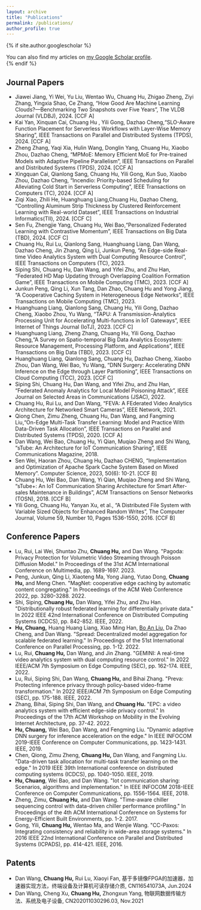 ```yaml
---
layout: archive
title: "Publications"
permalink: /publications/
author_profile: true
---
```


{% if site.author.googlescholar %}
  <!--！！-->
  <!--(Note: Student co-authors (co-)supervised by me are underlined)-->

  <div class="wordwrap">You can also find my articles on <a href="{{site.author.googlescholar}}">my Google Scholar profile</a>.</div>
{% endif %}

<!--
{% include base_path %}

{% for post in site.publications reversed %}
  {% include archive-single.html %}
{% endfor %}
-->

<!--本人加粗；指导的学生下划线-->

Journal Papers
------
- Jiawei Jiang, Yi Wei, Yu Liu, Wentao Wu, Chuang Hu, Zhigao Zheng, Ziyi Zhang, Yingxia Shao, Ce
Zhang, “How Good Are Machine Learning Clouds?—Benchmarking Two Snapshots over Five Years”, The
VLDB Journal (VLDBJ), 2024. [CCF A]
- Kai Yan, Xinquan Cai, Chuang Hu , Yili Gong, Dazhao Cheng,“SLO-Aware Function Placement for Serverless Workflows with Layer-Wise Memory Sharing”, IEEE Transactions on Parallel and Distributed Systems (TPDS), 2024. [CCF A]
- Zheng Zhang, Yaqi Xia, Hulin Wang, Donglin Yang, Chuang Hu, Xiaobo Zhou, Dazhao Cheng, “MPMoE: Memory Eﬀicient MoE for Pre-trained Models with Adaptive Pipeline Parallelism”, IEEE Transactions on Parallel and Distributed Systems (TPDS), 2024. [CCF A]
- Xingquan Cai, Qianlong Sang, Chuang Hu, Yili Gong, Kun Suo, Xiaobo Zhou, Dazhao Cheng, “Incendio: Priority-based Scheduling for Alleviating Cold Start in Serverless Computing”, IEEE Transactions on
Computers (TC), 2024. [CCF A]
- Ziqi Xiao, Zhili He, Huanghuang Liang,Chuang Hu, Dazhao Cheng, “Controlling Aluminum Strip Thickness by Clustered Reinforcement Learning with Real-world Dataset”, IEEE Transactions on Industrial Informatics(TII), 2024. [CCF C]
- Sen Fu, Zhengjie Yang, Chuang Hu, Wei Bao,“Personalized Federated Learning with Contrastive Momentum”, IEEE Transactions on Big Data (TBD), 2024. [CCF C]
- Chuang Hu, Rui Lu, Qianlong Sang, Huanghuang Liang, Dan Wang, Dazhao Cheng, Jin Zhang, Qing Li, Junkun Peng, “An Edge-side Real-time Video Analytics System with Dual Computing Resource Control”, IEEE Transactions on Computers (TC), 2023.
- Siping Shi, Chuang Hu, Dan Wang, and Yifei Zhu, and Zhu Han, “Federated HD Map Updating through Overlapping Coalition Formation Game”, IEEE Transactions on Mobile Computing (TMC), 2023. [CCF A]
- Junkun Peng, Qing Li, Xun Tang, Dan Zhao, Chuang Hu and Yong Jiang, “A Cooperative Caching System in Heterogeneous Edge Networks”, IEEE Transactions on Mobile Computing (TMC), 2023.
- Huanghuang Liang, Qianlong Sang, Chuang Hu, Yili Gong, Dazhao Cheng, Xiaobo Zhou, Yu Wang, “TAPU: A Transmission-Analytics Processing Unit for Accelerating Multi-functions in IoT Gateways”, IEEE Internet of Things Journal (IoTJ), 2023. [CCF C]
- Huanghuang Liang, Zheng Zhang, Chuang Hu, Yili Gong, Dazhao Cheng,“A Survey on Spatio-temporal Big Data Analytics Ecosystem: Resource Management, Processing Platform, and Applications”, IEEE Transactions on Big Data (TBD), 2023. [CCF C]
- Huanghuang Liang, Qianlong Sang, Chuang Hu, Dazhao Cheng, Xiaobo Zhou, Dan Wang, Wei Bao, Yu Wang, “DNN Surgery: Accelerating DNN Inference on the Edge through Layer Partitioning”, IEEE Transactions on Cloud Computing (TCC), 2023. [CCF C]
- Siping Shi, Chuang Hu, Dan Wang, and Yifei Zhu, and Zhu Han, “Federated Anomaly Analytics for Local Model Poisoning Attack”, IEEE Journal on Selected Areas in Communications (JSAC), 2022.
- Chuang Hu, Rui Lu, and Dan Wang, “FEVA: A FEderated Video Analytics Architecture for Networked Smart Cameras”, IEEE Network, 2021.
- Qiong Chen, Zimu Zheng, Chuang Hu, Dan Wang, and Fangming Liu,“On-Edge Multi-Task Transfer Learning: Model and Practice With Data-Driven Task Allocation”, IEEE Transactions on Parallel and Distributed Systems (TPDS), 2020. [CCF A]
- Dan Wang, Wei Bao, Chuang Hu, Yi Qian, Muqiao Zheng and Shi Wang, “sTube: An Architecture for
IoT Communication Sharing”, IEEE Communications Magazine, 2018.
- Sen Wei, Haoran Zhou, Chuang Hu, Dazhao CHENG, “Implementation and Optimization of Apache Spark Cache System Based on Mixed Memory”. Computer Science, 2023, 50(6): 10-21. [CCF B]
- Chuang Hu, Wei Bao, Dan Wang, Yi Qian, Muqiao Zheng and Shi Wang, “sTube+: An IoT Communication Sharing Architecture for Smart After-sales Maintenance in Buildings”, ACM Transactions on Sensor Networks (TOSN), 2018. [CCF B]
- Yili Gong, Chuang Hu, Yanyan Xu, et al., “A Distributed File System with Variable Sized Objects for Enhanced Random Writes”, The Computer Journal, Volume 59, Number 10, Pages 1536-1550, 2016. [CCF B]


Conference Papers
------
- Lu, Rui, Lai Wei, Shuntao Zhu, **Chuang Hu,** and Dan Wang. "Pagoda: Privacy Protection for Volumetric Video Streaming through Poisson Diffusion Model." In Proceedings of the 31st ACM International Conference on Multimedia, pp. 1689-1697. 2023.
- Peng, Junkun, Qing Li, Xiaoteng Ma, Yong Jiang, Yutao Dong, **Chuang Hu,** and Meng Chen. "MagNet: cooperative edge caching by automatic content congregating." In Proceedings of the ACM Web Conference 2022, pp. 3280-3288. 2022.
- Shi, Siping, **Chuang Hu,** Dan Wang, Yifei Zhu, and Zhu Han. "Distributionally robust federated learning for differentially private data." In 2022 IEEE 42nd International Conference on Distributed Computing Systems (ICDCS), pp. 842-852. IEEE, 2022.
- **Hu, Chuang,** Huang Huang Liang, Xiao Ming Han, <u>Bo An Liu,</u> Da Zhao Cheng, and Dan Wang. "Spread: Decentralized model aggregation for scalable federated learning." In Proceedings of the 51st International Conference on Parallel Processing, pp. 1-12. 2022.
- Lu, Rui, **Chuang Hu,** Dan Wang, and Jin Zhang. "GEMINI: A real-time video analytics system with dual computing resource control." In 2022 IEEE/ACM 7th Symposium on Edge Computing (SEC), pp. 162-174. IEEE, 2022.
- Lu, Rui, Siping Shi, Dan Wang, **Chuang Hu,** and Bihai Zhang. "Preva: Protecting inference privacy through policy-based video-frame transformation." In 2022 IEEE/ACM 7th Symposium on Edge Computing (SEC), pp. 175-188. IEEE, 2022.
- Zhang, Bihai, Siping Shi, Dan Wang, and **Chuang Hu.** "EPC: a video analytics system with efficient edge-side privacy control." In Proceedings of the 17th ACM Workshop on Mobility in the Evolving Internet Architecture, pp. 37-42. 2022.
- **Hu, Chuang,** Wei Bao, Dan Wang, and Fengming Liu. "Dynamic adaptive DNN surgery for inference acceleration on the edge." In IEEE INFOCOM 2019-IEEE Conference on Computer Communications, pp. 1423-1431. IEEE, 2019.
- Chen, Qiong, Zimu Zheng, **Chuang Hu,** Dan Wang, and Fangming Liu. "Data-driven task allocation for multi-task transfer learning on the edge." In 2019 IEEE 39th International conference on distributed computing systems (ICDCS), pp. 1040-1050. IEEE, 2019.
- **Hu, Chuang**, Wei Bao, and Dan Wang. "Iot communication sharing: Scenarios, algorithms and implementation." In IEEE INFOCOM 2018-IEEE Conference on Computer Communications, pp. 1556-1564. IEEE, 2018.
- Zheng, Zimu, **Chuang Hu,** and Dan Wang. "Time-aware chiller sequencing control with data-driven chiller performance profiling." In Proceedings of the 4th ACM International Conference on Systems for Energy-Efficient Built Environments, pp. 1-2. 2017.
- Gong, Yili, **Chuang Hu,** Wentao Ma, and Wenjie Wang. "CC-Paxos: Integrating consistency and reliability in wide-area storage systems." In 2016 IEEE 22nd International Conference on Parallel and Distributed Systems (ICPADS), pp. 414-421. IEEE, 2016. 


Patents
------
- Dan Wang, **Chuang Hu,** Rui Lu, Xiaoyi Fan, 基于多镜像FPGA的加速器，加速器实现方法，终端设备及计算机可读存储介质, CN116541073A, Jun.2024
- Dan Wang, Cheng Xu, **Chuang Hu,** Zhongxun Yang, 物联网数据传输方法、系统及电子设备, CN202011030296.03, Nov.2021
